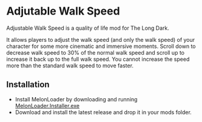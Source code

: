 # Adjutable Walk Speed

Adjustable Walk Speed is a quality of life mod for The Long Dark. 

It allows players to adjust the walk speed (and only the walk speed) of your character for some more cinematic and immersive moments. 
Scroll down to decrease walk speed to 30% of the normal walk speed and scroll up to increase it back up to the full walk speed. You cannot increase the speed more than the standard walk speed to move faster. 

## Installation

* Install MelonLoader by downloading and running [MelonLoader.Installer.exe](https://github.com/HerpDerpinstine/MelonLoader/releases/latest/download/MelonLoader.Installer.exe)
* Download and install the latest release and drop it in your mods folder.

